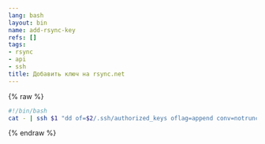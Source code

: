 ```yaml
---
lang: bash
layout: bin
name: add-rsync-key
refs: []
tags:
- rsync
- api
- ssh
title: Добавить ключ на rsync.net
---
```

{% raw %}
```bash
#!/bin/bash
cat - | ssh $1 "dd of=$2/.ssh/authorized_keys oflag=append conv=notrunc"
```
{% endraw %}
